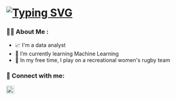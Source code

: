 

# [![Typing SVG](https://readme-typing-svg.demolab.com?font=Fira+Code&pause=1000&center=true&width=435&lines=Hi%2C+I'm+N'Keiya+Roberson)](https://git.io/typing-svg)


### :technologist: About Me :
- 📈 I'm a data analyst
- 🤔 I’m currently learning Machine Learning
- 🏅 In my free time, I play on a recreational women's rugby team

### 🤝 Connect with me:

<a href="https://www.linkedin.com/in/nkeiyaroberson/"><img align="center" src="https://raw.githubusercontent.com/yushi1007/yushi1007/main/images/linkedin.svg" alt="Yu Shi | LinkedIn" width="21px"/></a>


